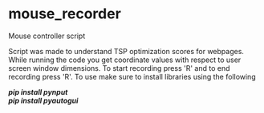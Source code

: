 # mouse_recorder
 Mouse controller script

Script was made to understand TSP optimization scores for webpages. While running the code you get coordinate values with respect to user screen window dimensions. To start recording press 'R' and to end recording press 'R'. 
To use make sure to install libraries using the following

***pip install pynput***</br>
***pip install pyautogui***
